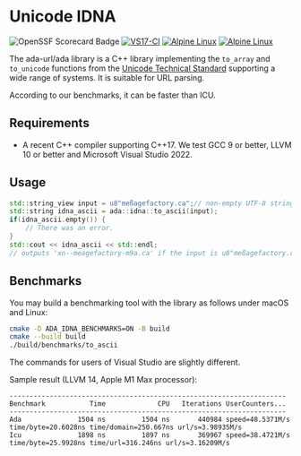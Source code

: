 # Unicode IDNA
![OpenSSF Scorecard Badge](https://api.securityscorecards.dev/projects/github.com/ada-url/idna/badge)
[![VS17-CI](https://github.com/ada-url/idna/actions/workflows/vs.yml/badge.svg)](https://github.com/ada-url/idna/actions/workflows/vs.yml)
[![Alpine Linux](https://github.com/ada-url/idna/actions/workflows/alpine.yml/badge.svg)](https://github.com/ada-url/idna/actions/workflows/alpine.yml)
[![Alpine Linux](https://github.com/ada-url/idna/actions/workflows/alpine.yml/badge.svg)](https://github.com/ada-url/idna/actions/workflows/alpine.yml)

The ada-url/ada library is a C++ library implementing the `to_array` and `to_unicode` functions from the [Unicode Technical Standard](https://www.unicode.org/reports/tr46/#ToUnicode) supporting a wide range of systems. It is suitable for URL parsing.

According to our benchmarks, it can be faster than ICU.

## Requirements

- A recent C++ compiler supporting C++17. We test GCC 9 or better, LLVM 10 or better and Microsoft Visual Studio 2022.

## Usage

```cpp
std::string_view input = u8"meßagefactory.ca";// non-empty UTF-8 string, must be percent decoded
std::string idna_ascii = ada::idna::to_ascii(input);
if(idna_ascii.empty()) {
    // There was an error.
}
std::cout << idna_ascii << std::endl;
// outputs 'xn--meagefactory-m9a.ca' if the input is u8"meßagefactory.ca"
```

## Benchmarks

You may build a benchmarking tool with the library as follows under macOS and Linux:

```bash
cmake -D ADA_IDNA_BENCHMARKS=ON -B build
cmake --build build
./build/benchmarks/to_ascii
```

The commands for users of Visual Studio are slightly different.

Sample result (LLVM 14, Apple M1 Max processor):

```
---------------------------------------------------------------------
Benchmark           Time             CPU   Iterations UserCounters...
---------------------------------------------------------------------
Ada              1504 ns         1504 ns       440984 speed=48.5371M/s time/byte=20.6028ns time/domain=250.667ns url/s=3.98935M/s
Icu              1898 ns         1897 ns       369967 speed=38.4721M/s time/byte=25.9928ns time/url=316.246ns url/s=3.16209M/s
```
